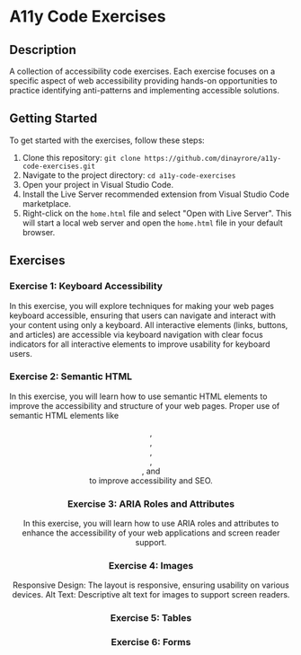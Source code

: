 # A11y Code Exercises

## Description

A collection of accessibility code exercises. Each exercise focuses on a specific aspect of web accessibility providing hands-on opportunities to practice identifying anti-patterns and implementing accessible solutions.

## Getting Started

To get started with the exercises, follow these steps:

1. Clone this repository: `git clone https://github.com/dinayrore/a11y-code-exercises.git`
2. Navigate to the project directory: `cd a11y-code-exercises`
3. Open your project in Visual Studio Code.
4. Install the Live Server recommended extension from Visual Studio Code marketplace.
5. Right-click on the `home.html` file and select "Open with Live Server". This will start a local web server and open the `home.html` file in your default browser.

## Exercises

### Exercise 1: Keyboard Accessibility

In this exercise, you will explore techniques for making your web pages keyboard accessible, ensuring that users can navigate and interact with your content using only a keyboard. All interactive elements (links, buttons, and articles) are accessible via keyboard navigation with clear focus indicators for all interactive elements to improve usability for keyboard users.

### Exercise 2: Semantic HTML

In this exercise, you will learn how to use semantic HTML elements to improve the accessibility and structure of your web pages. Proper use of semantic HTML elements like <header>, <nav>, <main>, <section>, <article>, and <footer> to improve accessibility and SEO.

### Exercise 3: ARIA Roles and Attributes

In this exercise, you will learn how to use ARIA roles and attributes to enhance the accessibility of your web applications and screen reader support.

### Exercise 4: Images

Responsive Design: The layout is responsive, ensuring usability on various devices.
Alt Text: Descriptive alt text for images to support screen readers.

### Exercise 5: Tables

### Exercise 6: Forms
